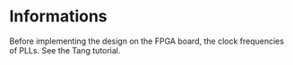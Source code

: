 # Informations

Before implementing the design on the FPGA board, the clock frequencies of PLLs. See the Tang tutorial.